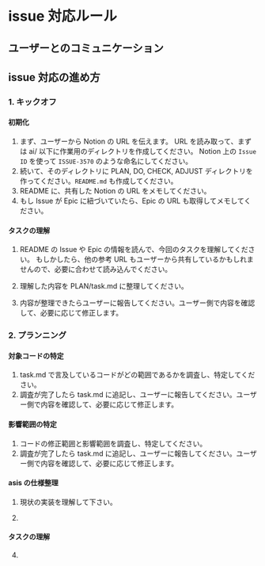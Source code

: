 # issue 対応ルール

## ユーザーとのコミュニケーション

## issue 対応の進め方

### 1. キックオフ

#### 初期化

1. まず、ユーザーから Notion の URL を伝えます。
URL を読み取って、まずは ai/ 以下に作業用のディレクトリを作成してください。
Notion 上の `Issue ID` を使って `ISSUE-3570` のような命名にしてください。
2. 続いて、そのディレクトリに PLAN, DO, CHECK, ADJUST ディレクトリを作ってください。`README.md` も作成してください。
3. README に、共有した Notion の URL をメモしてください。
4. もし Issue が Epic に紐づいていたら、Epic の URL も取得してメモしてください。

#### タスクの理解

1. README の Issue や Epic の情報を読んで、今回のタスクを理解してください。
もしかしたら、他の参考 URL もユーザーから共有しているかもしれませんので、必要に合わせて読み込んでください。

2. 理解した内容を PLAN/task.md に整理してください。

3. 内容が整理できたらユーザーに報告してください。ユーザー側で内容を確認して、必要に応じて修正します。

### 2. プランニング

#### 対象コードの特定

1. task.md で言及しているコードがどの範囲であるかを調査し、特定してください。
2. 調査が完了したら task.md に追記し、ユーザーに報告してください。ユーザー側で内容を確認して、必要に応じて修正します。

#### 影響範囲の特定

1. コードの修正範囲と影響範囲を調査し、特定してください。
2. 調査が完了したら task.md に追記し、ユーザーに報告してください。ユーザー側で内容を確認して、必要に応じて修正します。

#### asis の仕様整理

1. 現状の実装を理解して下さい。

3. 

#### タスクの理解


4.

